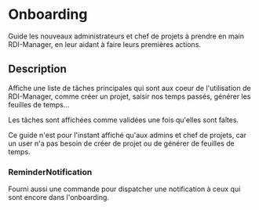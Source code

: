 # Onboarding

Guide les nouveaux administrateurs et chef de projets
à prendre en main RDI-Manager, en leur aidant à faire leurs premières actions.

## Description

Affiche une liste de tâches principales qui sont aux coeur
de l'utilisation de RDI-Manager, comme créer un projet, saisir nos temps passés,
générer les feuilles de temps...

Les tâches sont affichées comme validées une fois qu'elles sont faîtes.

Ce guide n'est pour l'instant affiché qu'aux admins et chef de projets, car un user
n'a pas besoin de créer de projet ou de générer de feuilles de temps.

### ReminderNotification

Fourni aussi une commande pour dispatcher une notification à ceux qui sont encore dans l'onboarding.
